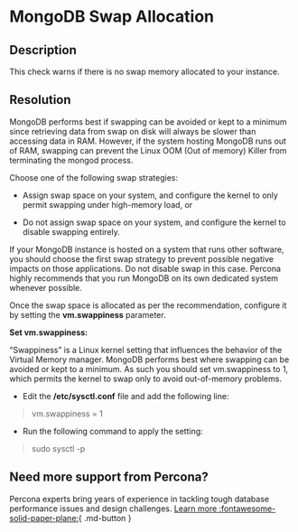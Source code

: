 # MongoDB Swap Allocation

## Description
This check warns if there is no swap memory allocated to your instance.

## Resolution

MongoDB performs best if swapping can be avoided or kept to a minimum since retrieving data from swap on disk will always be slower than accessing data in RAM. However, if the system hosting MongoDB runs out of RAM, swapping can prevent the Linux OOM (Out of memory) Killer from terminating the mongod process.

Choose one of the following swap strategies:

- Assign swap space on your system, and configure the kernel to only permit swapping under high-memory load, or

- Do not assign swap space on your system, and configure the kernel to disable swapping entirely.


If your MongoDB instance is hosted on a system that runs other software, you should choose the first swap strategy to prevent possible negative impacts on those applications. Do not disable swap in this case. Percona highly recommends that you run MongoDB on its own dedicated system whenever possible.

Once the swap space is allocated as per the recommendation, configure it by setting the **vm.swappiness** parameter.

**Set vm.swappiness:**

“Swappiness” is a Linux kernel setting that influences the behavior of the Virtual Memory manager. MongoDB performs best where swapping can be avoided or kept to a minimum. As such you should set vm.swappiness to 1, which permits the kernel to swap only to avoid out-of-memory problems.

- Edit the **/etc/sysctl.conf** file and add the following line:

> vm.swappiness = 1

- Run the following command to apply the setting:

> sudo sysctl -p

## Need more support from Percona?

Percona experts bring years of experience in tackling tough database performance issues and design challenges.
[Learn more :fontawesome-solid-paper-plane:](https://per.co.na/subscribe){ .md-button }

